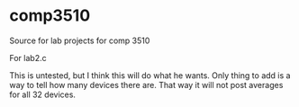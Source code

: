comp3510
========

Source for lab projects for comp 3510

For lab2.c

This is untested, but I think this will do what he wants. Only thing to add is a way to tell how many devices there are. That way it will not post averages for all 32 devices.
